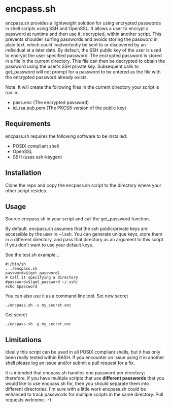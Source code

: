 # encpass.sh

encpass.sh provides a lightweight solution for using encrypted passwords in shell scripts using SSH and OpenSSL. It allows a user to encrypt a password at runtime and then use it, decrypted, within another script. This prevents shoulder surfing passwords and avoids storing the password in plain text, which could inadvertently be sent to or discovered by an individual at a later date. By default, the SSH public key of the user is used to encrypt the user specified password. The encrypted password is stored in a file in the current directory. This file can then be decrypted to obtain the password using the user's SSH private key. Subsequent calls to get_password will not prompt for a password to be entered as the file with the encrypted password already exists.

Note: It will create the following files in the current directory your script is run in:

* pass.enc (The encrypted password)
* id_rsa.pub.pem (The PKCS8 version of the public key)

## Requirements

encpass.sh requires the following software to be installed:

* POSIX compliant shell
* OpenSSL
* SSH (uses ssh-keygen)

## Installation

Clone the repo and copy the encpass.sh script to the directory where your other script resides.

## Usage

Source encpass.sh in your script and call the get_password function.

By default, encpass.sh assumes that the ssh public/private keys are accessible by the user in ~/.ssh.  You can generate unique keys, store them in a different directory, and pass that directory as an argument to this script if you don't want to use your default keys.

See the test.sh example...
```
#!/bin/sh
. ./encpass.sh
password=$(get_password)
# Call it specifying a directory
#password=$(get_password ~/.ssh)
echo $password
```

You can also use it as a command line tool.
Set new secret
```
./encpass.sh -s my_secret.enc
```

Get secret
```
./encpass.sh -g my_secret.enc
```


## Limitations

Ideally this script can be used in all POSIX compliant shells, but it has only been really tested within BASH.  If you encounter an issue using it in another shell please log an issue and/or submit a pull request for a fix.

It is intended that encpass.sh handles one password per directory; therefore, if you have multiple scripts that use **different passwords** that you would like to use encpass.sh for, then you should separate them into different directories.  I'm sure with a little work encpass.sh could be enhanced to track passwords for multiple scripts in the same directory.  Pull requests welcome. :-)
